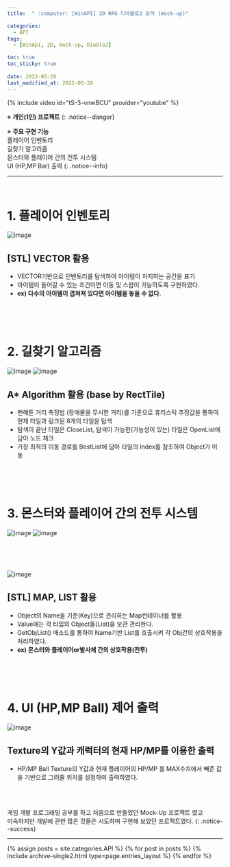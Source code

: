 ```yaml
---
title:  " :computer: [WinAPI] 2D RPG 디아블로2 모작 (mock-up)"

categories:
  - API
tags:
  - [WinApi, 2D, mock-up, Diablo2]

toc: true
toc_sticky: true
 
date: 2022-05-28
last_modified_at: 2022-05-28
---
```


{% include video id="tS-3-vnwBCU" provider="youtube" %}

※ **개인(1인) 프로젝트**
{: .notice--danger}

※ **주요 구현 기능**
<br>플레이어 인벤토리
<br>길찾기 알고리즘
<br>몬스터와 플레이어 간의 전투 시스템
<br>UI (HP,MP Bar) 출력
{: .notice--info}

---
<br>

# 1. 플레이어 인벤토리

![image](https://user-images.githubusercontent.com/101621868/170813633-e860be64-ff72-49ca-9043-8e4254f909f9.png)

## [STL] VECTOR 활용
* VECTOR기반으로 인벤토리를 탐색하여 아이템이 차지하는 공간을 표기
* 아이템이 들어갈 수 있는 조건이면 이동 및 스왑이 가능하도록 구현하였다.
* **ex) 다수의 아이템이 겹쳐져 있다면 아이템을 놓을 수 없다.**

<br><br><br>

# 2. 길찾기 알고리즘

![image](https://user-images.githubusercontent.com/101621868/170815689-45fa966f-5330-4577-946e-844e80e68e56.png)
![image](https://user-images.githubusercontent.com/101621868/170815724-04297449-deff-4e95-abd1-468c186fa98a.jpg)


## A* Algorithm 활용 (base by RectTile)
* 맨해튼 거리 측정법 (장애물을 무시한 거리)를 기준으로 휴리스틱 추정값을 통하여 현재 타일과 링크된 8개의 타일을 탐색
* 탐색이 끝난 타일은 CloseList, 탐색이 가능한(가능성이 있는) 타일은 OpenList에 담아 노드 체크
* 가장 최적의 이동 경로를 BestList에 담아 타일의 Index를 참조하여 Object가 이동

<br><br><br>

# 3. 몬스터와 플레이어 간의 전투 시스템

![image](https://user-images.githubusercontent.com/101621868/170816944-5c447f89-db87-4cfb-aa32-53d3d1ef699b.png)
![image](https://user-images.githubusercontent.com/101621868/170816929-b1d1a43b-625a-4278-bd1a-4e9b2b4d2fe2.png)

<br><br><br>

![image](https://user-images.githubusercontent.com/101621868/170816781-fa43697e-4d9d-4fa5-9d4c-e9450fd52b87.png)

## [STL] MAP, LIST 활용
* Object의 Name을 기준(Key)으로 관리하는 Map컨테이너를 활용
* Value에는 각 타입의 Object들(List)을 보관 관리한다.
* GetObjList() 매소드를 통하여 Name기반 List를 호출시켜 각 Obj간의 상호작용을 처리하였다.
* **ex) 몬스터와 플레이어or발사체 간의 상호작용(전투)**

<br><br><br>

# 4. UI (HP,MP Ball) 제어 출력

![image](https://user-images.githubusercontent.com/101621868/170818469-5d038f1c-7141-4f78-82ae-f31a50f84b15.png)

## Texture의 Y값과 캐럭터의 현재 HP/MP를 이용한 출력
* HP/MP Ball Texture의 Y값과 현재 플레이어의 HP/MP 를 MAX수치에서 빼준 값을 기반으로 그려줄 위치를 설정하여 출력하였다. 

<br><br>

게임 개발 프로그래밍 공부를 하고 처음으로 만들었던 Mock-Up 프로젝트 였고 <br>
미숙하지만 개발에 관한 많은 것들은 시도하며 구현해 보았던 프로젝트였다.
{: .notice--success}

---


{% assign posts = site.categories.API %}
{% for post in posts %} {% include archive-single2.html type=page.entries_layout %} {% endfor %}